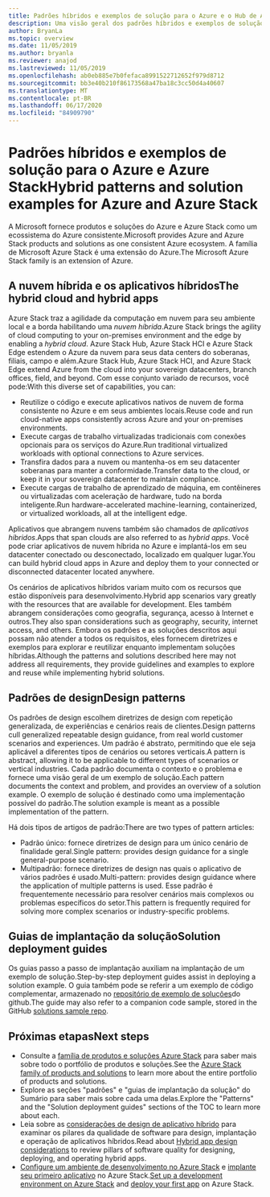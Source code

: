 ```yaml
---
title: Padrões híbridos e exemplos de solução para o Azure e o Hub de Azure Stack
description: Uma visão geral dos padrões híbridos e exemplos de solução para aprender e criar soluções híbridas no Azure e no Hub de Azure Stack.
author: BryanLa
ms.topic: overview
ms.date: 11/05/2019
ms.author: bryanla
ms.reviewer: anajod
ms.lastreviewed: 11/05/2019
ms.openlocfilehash: ab0eb885e7b0fefaca8991522712652f979d8712
ms.sourcegitcommit: bb3e40b210f86173568a47ba18c3cc50d4a40607
ms.translationtype: MT
ms.contentlocale: pt-BR
ms.lasthandoff: 06/17/2020
ms.locfileid: "84909790"
---
```

# <a name="hybrid-patterns-and-solution-examples-for-azure-and-azure-stack"></a><span data-ttu-id="d85f8-103">Padrões híbridos e exemplos de solução para o Azure e Azure Stack</span><span class="sxs-lookup"><span data-stu-id="d85f8-103">Hybrid patterns and solution examples for Azure and Azure Stack</span></span>

<span data-ttu-id="d85f8-104">A Microsoft fornece produtos e soluções do Azure e Azure Stack como um ecossistema do Azure consistente.</span><span class="sxs-lookup"><span data-stu-id="d85f8-104">Microsoft provides Azure and Azure Stack products and solutions as one consistent Azure ecosystem.</span></span> <span data-ttu-id="d85f8-105">A família de Microsoft Azure Stack é uma extensão do Azure.</span><span class="sxs-lookup"><span data-stu-id="d85f8-105">The Microsoft Azure Stack family is an extension of Azure.</span></span>

## <a name="the-hybrid-cloud-and-hybrid-apps"></a><span data-ttu-id="d85f8-106">A nuvem híbrida e os aplicativos híbridos</span><span class="sxs-lookup"><span data-stu-id="d85f8-106">The hybrid cloud and hybrid apps</span></span>

<span data-ttu-id="d85f8-107">Azure Stack traz a agilidade da computação em nuvem para seu ambiente local e a borda habilitando uma *nuvem híbrida*.</span><span class="sxs-lookup"><span data-stu-id="d85f8-107">Azure Stack brings the agility of cloud computing to your on-premises environment and the edge by enabling a *hybrid cloud*.</span></span> <span data-ttu-id="d85f8-108">Azure Stack Hub, Azure Stack HCI e Azure Stack Edge estendem o Azure da nuvem para seus data centers do soberanas, filiais, campo e além.</span><span class="sxs-lookup"><span data-stu-id="d85f8-108">Azure Stack Hub, Azure Stack HCI, and Azure Stack Edge extend Azure from the cloud into your sovereign datacenters, branch offices, field, and beyond.</span></span> <span data-ttu-id="d85f8-109">Com esse conjunto variado de recursos, você pode:</span><span class="sxs-lookup"><span data-stu-id="d85f8-109">With this diverse set of capabilities, you can:</span></span>

- <span data-ttu-id="d85f8-110">Reutilize o código e execute aplicativos nativos de nuvem de forma consistente no Azure e em seus ambientes locais.</span><span class="sxs-lookup"><span data-stu-id="d85f8-110">Reuse code and run cloud-native apps consistently across Azure and your on-premises environments.</span></span>
- <span data-ttu-id="d85f8-111">Execute cargas de trabalho virtualizadas tradicionais com conexões opcionais para os serviços do Azure.</span><span class="sxs-lookup"><span data-stu-id="d85f8-111">Run traditional virtualized workloads with optional connections to Azure services.</span></span>
- <span data-ttu-id="d85f8-112">Transfira dados para a nuvem ou mantenha-os em seu datacenter soberanas para manter a conformidade.</span><span class="sxs-lookup"><span data-stu-id="d85f8-112">Transfer data to the cloud, or keep it in your sovereign datacenter to maintain compliance.</span></span>
- <span data-ttu-id="d85f8-113">Execute cargas de trabalho de aprendizado de máquina, em contêineres ou virtualizadas com aceleração de hardware, tudo na borda inteligente.</span><span class="sxs-lookup"><span data-stu-id="d85f8-113">Run hardware-accelerated machine-learning, containerized, or virtualized workloads, all at the intelligent edge.</span></span>

<span data-ttu-id="d85f8-114">Aplicativos que abrangem nuvens também são chamados de *aplicativos híbridos*.</span><span class="sxs-lookup"><span data-stu-id="d85f8-114">Apps that span clouds are also referred to as *hybrid apps*.</span></span> <span data-ttu-id="d85f8-115">Você pode criar aplicativos de nuvem híbrida no Azure e implantá-los em seu datacenter conectado ou desconectado, localizado em qualquer lugar.</span><span class="sxs-lookup"><span data-stu-id="d85f8-115">You can build hybrid cloud apps in Azure and deploy them to your connected or disconnected datacenter located anywhere.</span></span>

<span data-ttu-id="d85f8-116">Os cenários de aplicativos híbridos variam muito com os recursos que estão disponíveis para desenvolvimento.</span><span class="sxs-lookup"><span data-stu-id="d85f8-116">Hybrid app scenarios vary greatly with the resources that are available for development.</span></span> <span data-ttu-id="d85f8-117">Eles também abrangem considerações como geografia, segurança, acesso à Internet e outros.</span><span class="sxs-lookup"><span data-stu-id="d85f8-117">They also span considerations such as geography, security, internet access, and others.</span></span> <span data-ttu-id="d85f8-118">Embora os padrões e as soluções descritos aqui possam não atender a todos os requisitos, eles fornecem diretrizes e exemplos para explorar e reutilizar enquanto implementam soluções híbridas.</span><span class="sxs-lookup"><span data-stu-id="d85f8-118">Although the patterns and solutions described here may not address all requirements, they provide guidelines and examples to explore and reuse while implementing hybrid solutions.</span></span>

## <a name="design-patterns"></a><span data-ttu-id="d85f8-119">Padrões de design</span><span class="sxs-lookup"><span data-stu-id="d85f8-119">Design patterns</span></span>

<span data-ttu-id="d85f8-120">Os padrões de design escolhem diretrizes de design com repetição generalizada, de experiências e cenários reais de clientes.</span><span class="sxs-lookup"><span data-stu-id="d85f8-120">Design patterns cull generalized repeatable design guidance, from real world customer scenarios and experiences.</span></span> <span data-ttu-id="d85f8-121">Um padrão é abstrato, permitindo que ele seja aplicável a diferentes tipos de cenários ou setores verticais.</span><span class="sxs-lookup"><span data-stu-id="d85f8-121">A pattern is abstract, allowing it to be applicable to different types of scenarios or vertical industries.</span></span> <span data-ttu-id="d85f8-122">Cada padrão documenta o contexto e o problema e fornece uma visão geral de um exemplo de solução.</span><span class="sxs-lookup"><span data-stu-id="d85f8-122">Each pattern documents the context and problem, and provides an overview of a solution example.</span></span> <span data-ttu-id="d85f8-123">O exemplo de solução é destinado como uma implementação possível do padrão.</span><span class="sxs-lookup"><span data-stu-id="d85f8-123">The solution example is meant as a possible implementation of the pattern.</span></span>

<span data-ttu-id="d85f8-124">Há dois tipos de artigos de padrão:</span><span class="sxs-lookup"><span data-stu-id="d85f8-124">There are two types of pattern articles:</span></span>

- <span data-ttu-id="d85f8-125">Padrão único: fornece diretrizes de design para um único cenário de finalidade geral.</span><span class="sxs-lookup"><span data-stu-id="d85f8-125">Single pattern: provides design guidance for a single general-purpose scenario.</span></span>
- <span data-ttu-id="d85f8-126">Multipadrão: fornece diretrizes de design nas quais o aplicativo de vários padrões é usado.</span><span class="sxs-lookup"><span data-stu-id="d85f8-126">Multi-pattern: provides design guidance where the application of multiple patterns is used.</span></span> <span data-ttu-id="d85f8-127">Esse padrão é frequentemente necessário para resolver cenários mais complexos ou problemas específicos do setor.</span><span class="sxs-lookup"><span data-stu-id="d85f8-127">This pattern is frequently required for solving more complex scenarios or industry-specific problems.</span></span>

## <a name="solution-deployment-guides"></a><span data-ttu-id="d85f8-128">Guias de implantação da solução</span><span class="sxs-lookup"><span data-stu-id="d85f8-128">Solution deployment guides</span></span>

<span data-ttu-id="d85f8-129">Os guias passo a passo de implantação auxiliam na implantação de um exemplo de solução.</span><span class="sxs-lookup"><span data-stu-id="d85f8-129">Step-by-step deployment guides assist in deploying a solution example.</span></span> <span data-ttu-id="d85f8-130">O guia também pode se referir a um exemplo de código complementar, armazenado no [repositório de exemplo de soluções](https://github.com/Azure-Samples/azure-intelligent-edge-patterns)do github.</span><span class="sxs-lookup"><span data-stu-id="d85f8-130">The guide may also refer to a companion code sample, stored in the GitHub [solutions sample repo](https://github.com/Azure-Samples/azure-intelligent-edge-patterns).</span></span>

## <a name="next-steps"></a><span data-ttu-id="d85f8-131">Próximas etapas</span><span class="sxs-lookup"><span data-stu-id="d85f8-131">Next steps</span></span>

- <span data-ttu-id="d85f8-132">Consulte a [família de produtos e soluções Azure Stack](/azure-stack) para saber mais sobre todo o portfólio de produtos e soluções.</span><span class="sxs-lookup"><span data-stu-id="d85f8-132">See the [Azure Stack family of products and solutions](/azure-stack) to learn more about the entire portfolio of products and solutions.</span></span>
- <span data-ttu-id="d85f8-133">Explore as seções "padrões" e "guias de implantação da solução" do Sumário para saber mais sobre cada uma delas.</span><span class="sxs-lookup"><span data-stu-id="d85f8-133">Explore the "Patterns" and the "Solution deployment guides" sections of the TOC to learn more about each.</span></span>
- <span data-ttu-id="d85f8-134">Leia sobre as [considerações de design de aplicativo híbrido](overview-app-design-considerations.md) para examinar os pilares da qualidade de software para design, implantação e operação de aplicativos híbridos.</span><span class="sxs-lookup"><span data-stu-id="d85f8-134">Read about [Hybrid app design considerations](overview-app-design-considerations.md) to review pillars of software quality for designing, deploying, and operating hybrid apps.</span></span>
- <span data-ttu-id="d85f8-135">[Configure um ambiente de desenvolvimento no Azure Stack](/azure-stack/user/azure-stack-dev-start.md) e [implante seu primeiro aplicativo](/azure-stack/user/azure-stack-dev-start-deploy-app.md) no Azure Stack.</span><span class="sxs-lookup"><span data-stu-id="d85f8-135">[Set up a development environment on Azure Stack](/azure-stack/user/azure-stack-dev-start.md) and [deploy your first app](/azure-stack/user/azure-stack-dev-start-deploy-app.md) on Azure Stack.</span></span>
